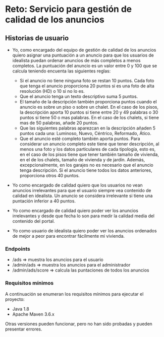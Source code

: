 # Reto: Servicio para gestión de calidad de los anuncios

## Historias de usuario

* Yo, como encargado del equipo de gestión de calidad de los anuncios quiero asignar una puntuación a un anuncio para que los usuarios de idealista puedan ordenar anuncios de más completos a menos completos. La puntuación del anuncio es un valor entre 0 y 100 que se calcula teniendo encuenta las siguientes reglas:
  * Si el anuncio no tiene ninguna foto se restan 10 puntos. Cada foto que tenga el anuncio proporciona 20 puntos si es una foto de alta resolución (HD) o 10 si no lo es.
  * Que el anuncio tenga un texto descriptivo suma 5 puntos.
  * El tamaño de la descripción también proporciona puntos cuando el anuncio es sobre un piso o sobre un chalet. En el caso de los pisos, la descripción aporta 10 puntos si tiene entre 20 y 49 palabras o 30 puntos si tiene 50 o mas palabras. En el caso de los chalets, si tiene mas de 50 palabras, añade 20 puntos.
  * Que las siguientes palabras aparezcan en la descripción añaden 5 puntos cada una: Luminoso, Nuevo, Céntrico, Reformado, Ático.
  * Que el anuncio esté completo también aporta puntos. Para considerar un anuncio completo este tiene que tener descripción, al menos una foto y los datos particulares de cada tipología, esto es, en el caso de los pisos tiene que tener también tamaño de vivienda, en el de los chalets, tamaño de vivienda y de jardín. Además, excepcionalmente, en los garajes no es necesario que el anuncio tenga descripción. Si el anuncio tiene todos los datos anteriores, proporciona otros 40 puntos.

* Yo como encargado de calidad quiero que los usuarios no vean anuncios irrelevantes para que el usuario siempre vea contenido de calidad en idealista. Un anuncio se considera irrelevante si tiene una puntación inferior a 40 puntos.

* Yo como encargado de calidad quiero poder ver los anuncios irrelevantes y desde que fecha lo son para medir la calidad media del contenido del portal.

* Yo como usuario de idealista quiero poder ver los anuncios ordenados de mejor a peor para encontrar fácilmente mi vivienda.

### Endpoints

* /ads => muestra los anuncios para el usuario
* /admin/ads => muestra los anuncios para el administrador
* /admin/ads/score => calcula las puntaciones de todos los anuncios

### Requisitos mínimos

A continuación se enumeran los requisitos mínimos para ejecutar el proyecto:

* Java 1.8
* Apache Maven 3.6.x

Otras versiones pueden funcionar, pero no han sido probadas y pueden presentar errores.
